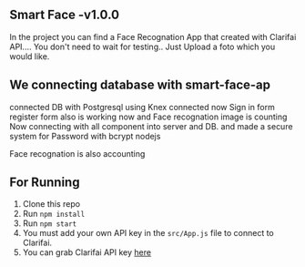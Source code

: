 ## Smart Face -v1.0.0

In the project you can find a Face Recognation App that created with Clarifai API....
You don't need to wait for testing.. Just Upload a foto which you would like.

## We connecting database with smart-face-ap

connected DB with Postgresql using Knex
connected now Sign in form
register form also is working now and Face recognation image is counting
Now connecting with all component into server and DB.
and made a secure system for Password with bcrypt nodejs

Face recognation is also accounting

## For Running
  1. Clone this repo
  2. Run `npm install`
  3. Run `npm start`
  4. You must add your own API key in the `src/App.js` file to connect to Clarifai.
  5. You can grab Clarifai API key [here](https://www.clarifai.com/)
